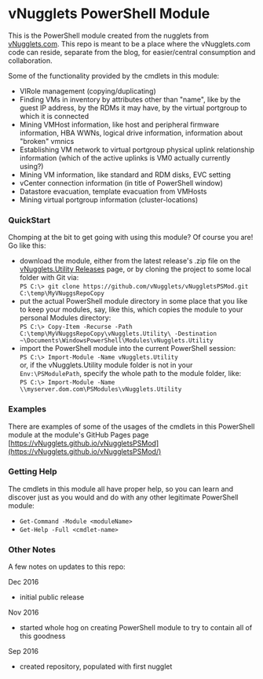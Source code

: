 # vNugglets PowerShell Module
This is the PowerShell module created from the  nugglets from [vNugglets.com](http://vNugglets.com).  This repo is meant to be a place where the vNugglets.com code can reside, separate from the blog, for easier/central consumption and collaboration.

Some of the functionality provided by the cmdlets in this module:
- VIRole management (copying/duplicating)
- Finding VMs in inventory by attributes other than "name", like by the guest IP address, by the RDMs it may have, by the virtual portgroup to which it is connected
- Mining VMHost information, like host and peripheral firmware information, HBA WWNs, logical drive information, information about "broken" vmnics
- Establishing VM network to virtual portgroup physical uplink relationship information (which of the active uplinks is VM0 actually currently using?)
- Mining VM information, like standard and RDM disks, EVC setting
- vCenter connection information (in title of PowerShell window)
- Datastore evacuation, template evacuation from VMHosts
- Mining virtual portgroup information (cluster-locations)

### QuickStart
Chomping at the bit to get going with using this module? Of course you are! Go like this:
- download the module, either from the latest release's .zip file on the [vNugglets.Utility Releases](https://github.com/vNugglets/vNuggletsPSMod/releases) page, or by cloning the project to some local folder with Git via:  
  `PS C:\> git clone https://github.com/vNugglets/vNuggletsPSMod.git C:\temp\MyVNuggsRepoCopy`
- put the actual PowerShell module directory in some place that you like to keep your modules, say, like this, which copies the module to your personal Modules directory:  
  `PS C:\> Copy-Item -Recurse -Path C:\temp\MyVNuggsRepoCopy\vNugglets.Utility\ -Destination ~\Documents\WindowsPowerShell\Modules\vNugglets.Utility`
- import the PowerShell module into the current PowerShell session:  
  `PS C:\> Import-Module -Name vNugglets.Utility`  
  or, if the vNugglets.Utility module folder is not in your `Env:\PSModulePath`, specify the whole path to the module folder, like:  
  `PS C:\> Import-Module -Name \\myserver.dom.com\PSModules\vNugglets.Utility`

### Examples
There are examples of some of the usages of the cmdlets in this PowerShell module at the module's GitHub Pages page [https://vNugglets.github.io/vNuggletsPSMod](https://vNugglets.github.io/vNuggletsPSMod/)

### Getting Help
The cmdlets in this module all have proper help, so you can learn and discover just as you would and do with any other legitimate PowerShell module:  
- `Get-Command -Module <moduleName>`
- `Get-Help -Full <cmdlet-name>`

### Other Notes
A few notes on updates to this repo:

Dec 2016
- initial public release

Nov 2016
- started whole hog on creating PowerShell module to try to contain all of this goodness

Sep 2016
- created repository, populated with first nugglet
